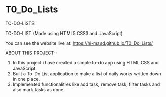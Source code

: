 # T0_Do_Lists

TO-DO-LISTS

TO-DO-LIST (Made using HTML5 CSS3 and JavaScript)

You can see the website live at:  https://hi-masd.github.io/T0_Do_Lists/

ABOUT THIS PROJECT-:

1) In this project i have created a simple to-do app using HTML CSS and JavaScript.
2) Built a To-Do List application to make a list of daily works written down in one place.
3) Implemented functionalities like add task, remove task, filter tasks and also mark tasks as done.
